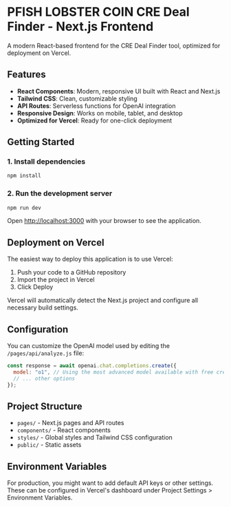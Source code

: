 # PFISH LOBSTER COIN CRE Deal Finder - Next.js Frontend

A modern React-based frontend for the CRE Deal Finder tool, optimized for deployment on Vercel.

## Features

- **React Components**: Modern, responsive UI built with React and Next.js
- **Tailwind CSS**: Clean, customizable styling
- **API Routes**: Serverless functions for OpenAI integration
- **Responsive Design**: Works on mobile, tablet, and desktop
- **Optimized for Vercel**: Ready for one-click deployment

## Getting Started

### 1. Install dependencies

```bash
npm install
```

### 2. Run the development server

```bash
npm run dev
```

Open [http://localhost:3000](http://localhost:3000) with your browser to see the application.

## Deployment on Vercel

The easiest way to deploy this application is to use Vercel:

1. Push your code to a GitHub repository
2. Import the project in Vercel
3. Click Deploy

Vercel will automatically detect the Next.js project and configure all necessary build settings.

## Configuration

You can customize the OpenAI model used by editing the `/pages/api/analyze.js` file:

```js
const response = await openai.chat.completions.create({
  model: "o1", // Using the most advanced model available with free credits
  // ... other options
});
```

## Project Structure

- `pages/` - Next.js pages and API routes
- `components/` - React components
- `styles/` - Global styles and Tailwind CSS configuration
- `public/` - Static assets

## Environment Variables

For production, you might want to add default API keys or other settings. These can be configured in Vercel's dashboard under Project Settings > Environment Variables.
